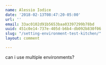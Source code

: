 ```yaml
---
name: Alessio Iodice
date: '2018-02-13T08:47:20-05:00'
url: ''
email: 33ac0102d91b5653baa03397299b78bd
uuid: 451c0e14-737e-405d-b6b4-db092b830f06
slug: "/setting-environment-test-kitchen/"
layout: comment

---
```


can i use multiple environments?
